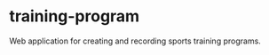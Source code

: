 training-program
================

Web application for creating and recording sports training programs.